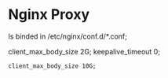 # Nginx Proxy
Is binded in /etc/nginx/conf.d/*.conf;

client_max_body_size 2G;
keepalive_timeout 0;

```
client_max_body_size 10G;


```
